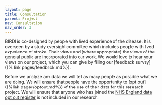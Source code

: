 ```yaml
---
layout: page
title: Consultation
parent: Project
nav: Consultation
nav_order: 3
---
```


BIRDI is co-designed by people with lived experience of the disease. It is overseen by a study oversight committee which includes people with lived experience of stroke. Their views and (where appropriate) the views of the general public are incorporated into our work. We would love to hear your views on our project, which you can give by filling our [feedback survey]({% link pages/feedback.md%}). 

Before we analyze any data we will tell as many people as possible what we are doing. We will ensure that people have the opportunity to [opt out]({%link pages/optout.md%}) of the use of their data for this research project. We will ensure that anyone who has joined the [NHS England data opt out register](https://digital.nhs.uk/services/national-data-opt-out) is not included in our research.